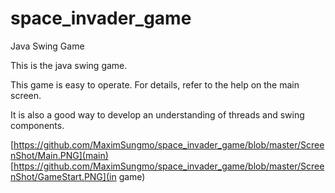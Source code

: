 # space_invader_game
Java Swing Game

This is the java swing game.

This game is easy to operate.
For details, refer to the help on the main screen.

It is also a good way to develop an understanding of threads and swing components.

[https://github.com/MaximSungmo/space_invader_game/blob/master/ScreenShot/Main.PNG](main)
[https://github.com/MaximSungmo/space_invader_game/blob/master/ScreenShot/GameStart.PNG](in game)
